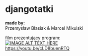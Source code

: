 # djangotatki

<b>made by:</b><br>
Przemysław Błasiak & Marcel Mikulski

film prezentujący program:<br>
[![IMAGE ALT TEXT HERE](https://img.youtube.com/vi/cLD8buenRTQ/0.jpg)](https://www.youtube.com/watch?v=cLD8buenRTQ)<br>
https://youtu.be/cLD8buenRTQ

